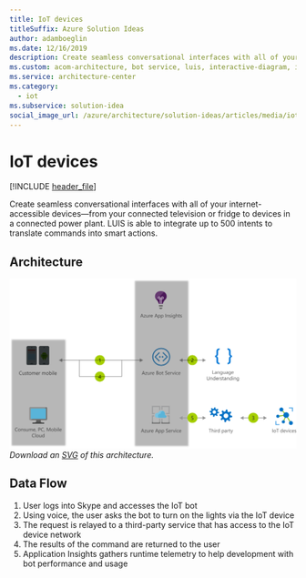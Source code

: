 ```yaml
---
title: IoT devices
titleSuffix: Azure Solution Ideas
author: adamboeglin
ms.date: 12/16/2019
description: Create seamless conversational interfaces with all of your internet-accessible devices—from your connected television or fridge to devices in a connected power plant. LUIS is able to integrate up to 500 intents to translate commands into smart actions.
ms.custom: acom-architecture, bot service, luis, interactive-diagram, iot, 'https://azure.microsoft.com/solutions/architecture/iot-devices/'
ms.service: architecture-center
ms.category:
  - iot
ms.subservice: solution-idea
social_image_url: /azure/architecture/solution-ideas/articles/media/iot-devices.png
---
```


# IoT devices

[!INCLUDE [header_file](../header.md)]

Create seamless conversational interfaces with all of your internet-accessible devices—from your connected television or fridge to devices in a connected power plant. LUIS is able to integrate up to 500 intents to translate commands into smart actions.

## Architecture

![Architecture Diagram](../media/iot-devices.png)
*Download an [SVG](../media/iot-devices.svg) of this architecture.*

## Data Flow

1. User logs into Skype and accesses the IoT bot
1. Using voice, the user asks the bot to turn on the lights via the IoT device
1. The request is relayed to a third-party service that has access to the IoT device network
1. The results of the command are returned to the user
1. Application Insights gathers runtime telemetry to help development with bot performance and usage
